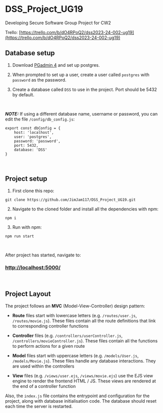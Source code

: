 # DSS_Project_UG19
Developing Secure Software Group Project for CW2

Trello: [https://trello.com/b/dO4RPoQ2/dss2023-24-002-ug19](https://trello.com/b/dO4RPoQ2/dss2023-24-002-ug19)

## Database setup
1. Download [PGadmin 4](https://www.pgadmin.org/download/) and set up postgres.

2. When prompted to set up a user, create a user called `postgres` with `password` as the password.

3. Create a database called `DSS` to use in the project. Port should be 5432 by default.

<br>

***NOTE:*** If using a different database name, username or password, you can edit the file `/config/db_config.js`:

```
export const dbConfig = {
    host: 'localhost',
    user: 'postgres',
    password: 'password',
    port: 5432,
    database: 'DSS'
}
```

<br>

## Project setup
1. First clone this repo:
```
git clone https://github.com/JimJam117/DSS_Project_UG19.git
```

2. Navigate to the cloned folder and install all the dependencies with npm:
```
npm i
```

3. Run with npm:
```
npm run start
```

<br>

After project has started, navigate to:
### [http://localhost:5000/](http://localhost:5000/)

<br>

## Project Layout
The project follows an **MVC** (Model-View-Controller) design pattern:
* **Route** files start with lowercase letters (e.g. `/routes/user.js`, `/routes/movie.js`). These files contain all the route definitions that link to corresponding controller functions
  
* **Controller** files (e.g. `/controllers/userController.js`, `/controllers/movieController.js`). These files contain all the functions to perform actions for a given route
  
* **Model** files start with uppercase letters (e.g. `/models/User.js`, `/models/Movie.js`). These files handle any database interactions. They are used within the controllers
  
* **View** files (e.g. `/views/user.ejs`, `/views/movie.ejs`) use the EJS view engine to render the frontend HTML / JS. These views are rendered at the end of a controller function

 
Also, the `index.js` file contains the entrypoint and configuration for the project, along with database initialisation code. The database should reset each time the server is restarted.
